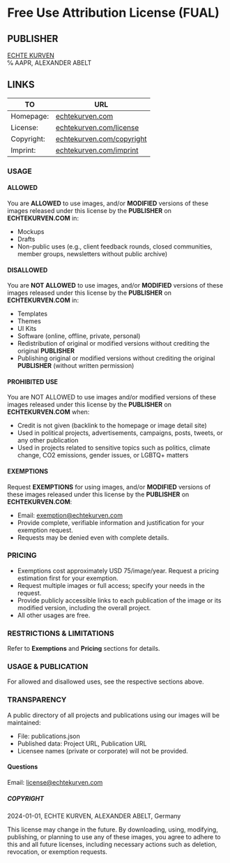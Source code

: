 # Free Use Attribution License (FUAL)

## PUBLISHER

[ECHTE KURVEN](https://www.echtekurven.com/)<br />
℅ AAPR, ALEXANDER ABELT

## LINKS

| TO         | URL                                                                 |
| ---------- | ------------------------------------------------------------------- |
| Homepage:  | [echtekurven.com](https://www.echtekurven.com/)                     |
| License:   | [echtekurven.com/license](https://www.echtekurven.com/license/)     |
| Copyright: | [echtekurven.com/copyright](https://www.echtekurven.com/copyright/) |
| Imprint:   | [echtekurven.com/imprint](https://www.echtekurven.com/imprint/)     |

### USAGE

#### ALLOWED

You are **ALLOWED** to use images, and/or **MODIFIED** versions of these images released under this license by the **PUBLISHER** on **ECHTEKURVEN.COM** in:

- Mockups
- Drafts
- Non-public uses (e.g., client feedback rounds, closed communities, member groups, newsletters without public archive)

#### DISALLOWED

You are **NOT ALLOWED** to use images, and/or **MODIFIED** versions of these images released under this license by the **PUBLISHER** on **ECHTEKURVEN.COM** in:

- Templates
- Themes
- UI Kits
- Software (online, offline, private, personal)
- Redistribution of original or modified versions without crediting the original **PUBLISHER**
- Publishing original or modified versions without crediting the original **PUBLISHER** (without written permission)

#### PROHIBITED USE

You are NOT ALLOWED to use images and/or modified versions of these images released under this license by the **PUBLISHER** on **ECHTEKURVEN.COM** when:

- Credit is not given (backlink to the homepage or image detail site)
- Used in political projects, advertisements, campaigns, posts, tweets, or any other publication
- Used in projects related to sensitive topics such as politics, climate change, CO2 emissions, gender issues, or LGBTQ+ matters

#### EXEMPTIONS

Request **EXEMPTIONS** for using images, and/or **MODIFIED** versions of these images released under this license by the **PUBLISHER** on **ECHTEKURVEN.COM**:

- Email: exemption@echtekurven.com
- Provide complete, verifiable information and justification for your exemption request.
- Requests may be denied even with complete details.

### PRICING

- Exemptions cost approximately USD 75/image/year. Request a pricing estimation first for your exemption.
- Request multiple images or full access; specify your needs in the request.
- Provide publicly accessible links to each publication of the image or its modified version, including the overall project.
- All other usages are free.

### RESTRICTIONS & LIMITATIONS

Refer to **Exemptions** and **Pricing** sections for details.

### USAGE & PUBLICATION

For allowed and disallowed uses, see the respective sections above.

### TRANSPARENCY

A public directory of all projects and publications using our images will be maintained:

- File: publications.json
- Published data: Project URL, Publication URL
- Licensee names (private or corporate) will not be provided.

#### Questions

Email: license@echtekurven.com

##### COPYRIGHT

2024-01-01, ECHTE KURVEN, ALEXANDER ABELT, Germany

This license may change in the future. By downloading, using, modifying, publishing, or planning to use any of these images, you agree to adhere to this and all future licenses, including necessary actions such as deletion, revocation, or exemption requests.
